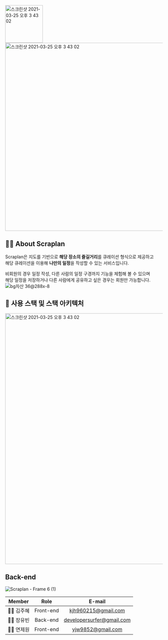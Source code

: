 <img width="120" alt="스크린샷 2021-03-25 오후 3 43 02" src="https://user-images.githubusercontent.com/63178953/115838996-2da69780-a455-11eb-9827-14f97fdf2321.png">


<br>
<img width="600" alt="스크린샷 2021-03-25 오후 3 43 02" src="https://user-images.githubusercontent.com/63178953/115836551-93ddeb00-a452-11eb-9327-e4e92a80b4f6.png">

## 👋🏻 About Scraplan
Scraplan은 지도를 기반으로 **해당 장소의 즐길거리**를 큐레이션 형식으로 제공하고 <br>
해당 큐레이션을 이용해 **나만의 일정**을 작성할 수 있는 서비스입니다.

비회원의 경우 일정 작성, 다른 사람의 일정 구경까지 기능을 체험해 볼 수 있으며<br>
해당 일정을 저장하거나 다른 사람에게 공유하고 싶은 경우는 회원만 가능합니다.
<br>
![bg자산 36@288x-8](https://user-images.githubusercontent.com/63178953/115839185-5d559f80-a455-11eb-9271-88f490c0ed5a.png)

## 🔧 사용 스택 및 스택 아키텍처 
<img width="800" alt="스크린샷 2021-03-25 오후 3 43 02" src="https://user-images.githubusercontent.com/74640917/115838282-77db4900-a454-11eb-993a-c33823ca64d4.png">

## Back-end
![Scraplan - Frame 6 (1)](https://user-images.githubusercontent.com/63178953/115832511-f1236d80-a44d-11eb-87cb-43925dcdc899.jpg)

|**Member**|Role|E-mail|
|:---:|:---:|:---:|
|👩‍💻 김주혜|Front-end|kjh960215@gmail.com|
|👨‍💻 장유빈|Back-end|developersurfer@gmail.com|
|👨‍💻 연제원|Front-end|yjw9852@gmail.com|

